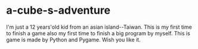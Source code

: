 # a-cube-s-adventure
I'm just a 12 years'old kid from an asian island--Taiwan.
This is my first time to finish a game also my first time to finish a big program by myself.
This is game is made by Python and Pygame.
Wish you like it.
